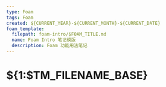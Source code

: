 ```yaml
---
type: Foam
tags: Foam
created: ${CURRENT_YEAR}-${CURRENT_MONTH}-${CURRENT_DATE}
foam_template:
  filepath: foam-intro/$FOAM_TITLE.md
  name: Foam Intro 笔记模版
  description: Foam 功能用法笔记
---
```


# ${1:$TM_FILENAME_BASE}
